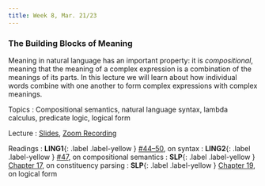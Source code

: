 ```yaml
---
title: Week 8, Mar. 21/23
---
```


### The Building Blocks of Meaning

Meaning in natural language has an important property: it is _compositional_, meaning that the meaning of a complex 
expression is a combination of the meanings of its parts. In this lecture we will learn about how individual words 
combine with one another to form complex expressions with complex meanings.

Topics
: Compositional semantics, natural language syntax, lambda calculus, predicate logic, logical form

Lecture
: [Slides](https://drive.google.com/file/d/1cEmYsBu-DOF5cI0-QpTpKZtzfZIS6bD5/view?usp=share_link),
[Zoom Recording](https://nyu.zoom.us/rec/share/CoUPZNkPwNHO1IBh9NolnWeT9uI50YgPnXTgSdPhcrN3Fk0kTuNbKEDhpsTbfVeo.cPbqhu5PDXZp5H84)

Readings
: **LING1**{: .label .label-yellow } 
[\#44–50](https://www.morganclaypool.com/doi/abs/10.2200/S00493ED1V01Y201303HLT020), on syntax
: **LING2**{: .label .label-yellow }
[\#47](https://www.morganclaypool.com/doi/abs/10.2200/S00935ED1V02Y201907HLT043), on compositional semantics
: **SLP**{: .label .label-yellow } [Chapter 17](https://web.stanford.edu/~jurafsky/slp3/17.pdf), on constituency 
parsing
: **SLP**{: .label .label-yellow } [Chapter 19](https://web.stanford.edu/~jurafsky/slp3/19.pdf), on logical form

